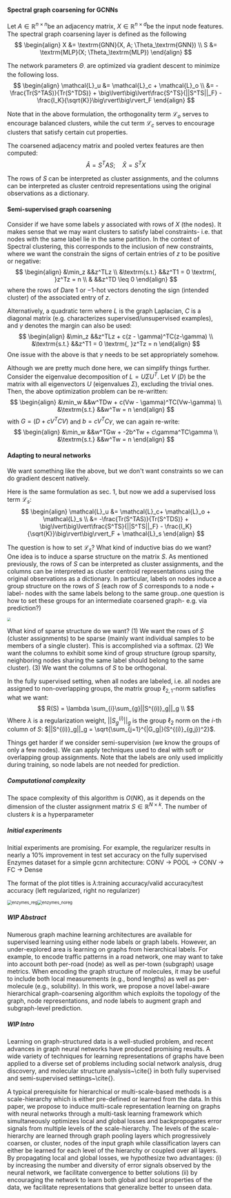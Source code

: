 #### Spectral graph coarsening for GCNNs

Let $A\in\mathbb{R}^{n\times n}$​ be an adjacency matrix, $X\in\mathbb{R}^{n\times d}$​ be the input node features. The spectral graph coarsening layer is defined as the following
$$
\begin{align}
X &= \textrm{GNN}(X, A; \Theta_\textrm{GNN}) \\
S &= \textrm{MLP}(X; \Theta_\textrm{MLP})
\end{align}
$$

The network parameters $\Theta_{\cdot}$ are optimized via gradient descent to minimize the following loss.
$$
\begin{align}
\mathcal{L}_u &= \mathcal{L}_c + \mathcal{L}_o \\
&= -\frac{Tr(S^TAS)}{Tr(S^TDS)} + \big\lvert\big\lvert\frac{S^TS}{||S^TS||_F} - \frac{I_K}{\sqrt{K}}\big\rvert\big\rvert_F
\end{align}
$$

Note that in the above formulation, the orthogonality term $\mathcal{L}_o$​ serves to encourage balanced clusters, while the cut term  $\mathcal{L}_c$​ serves to encourage clusters that satisfy certain cut properties.

The coarsened adjacency matrix and pooled vertex features are then computed:
$$
\hat{A} = S^TAS;\quad \hat{X}=S^TX
$$

The rows of $S$ can be interpreted as cluster assignments, and the columns can be interpreted as cluster centroid representations using the original observations as a dictionary. 

#### Semi-supervised graph coarsening

Consider if we have some labels $y$​​ associated with rows of $X$​ (the nodes). It makes sense that we may want clusters to satisfy label constraints- i.e. that nodes with the same label lie in the same partition. In the context of Spectral clustering, this corresponds to the inclusion of new constraints, where we want the constrain the signs of certain entries of $z$​ to be positive or negative:
$$
\begin{align}
&\min_z &&z^TLz \\
&\textrm{s.t.} &&z^T1 = 0 \textrm{, }z^Tz = n \\
& &&z^TD \leq 0
\end{align}
$$
where the rows of $D$​ are $1$​ or $-1$​​-hot vectors denoting the sign (intended cluster) of the associated entry of $z$​. 

Alternatively, a quadratic term where $L$​​ is the graph Laplacian, $C$​​ is a diagonal matrix (e.g. characterizes supervised/unsupervised examples), and $\gamma$​​ denotes the margin can also be used: 
$$
\begin{align}
&\min_z &&z^TLz + c(z - \gamma)^TC(z-\gamma) \\
&\textrm{s.t.} &&z^T1 = 0 \textrm{, }z^Tz = n
\end{align}
$$
One issue with the above is that $\gamma$​ needs to be set appropriately somehow.

Although we are pretty much done here, we can simplify things further. Consider the eigenvalue decomposition of $L=U\Sigma U^T$​. Let $V$​ ($D$​) be the matrix with all eigenvectors $U$​ (eigenvalues $\Sigma$​​), excluding the trivial ones. Then, the above optimization problem can be re-written:
$$
\begin{align}
&\min_w &&w^TDw + c(Vw - \gamma)^TC(Vw-\gamma) \\
&\textrm{s.t.} &&w^Tw = n
\end{align}
$$
with $G = (D + cV^TCV)$ and $b=cV^TC\gamma$​​, we can again re-write:
$$
\begin{align}
&\min_w &&w^TGw + -2b^Tw + c\gamma^TC\gamma \\
&\textrm{s.t.} &&w^Tw = n
\end{align}
$$

#### Adapting to neural networks

We want something like the above, but we don't want constraints so we can do gradient descent natively.

Here is the same formulation as sec. 1, but now we add a supervised loss term $\mathcal{L}_s$:
$$
\begin{align}
\mathcal{L}_u &= \mathcal{L}_c+ \mathcal{L}_o + \mathcal{L}_s  \\
&= -\frac{Tr(S^TAS)}{Tr(S^TDS)} + \big\lvert\big\lvert\frac{S^TS}{||S^TS||_F} - \frac{I_K}{\sqrt{K}}\big\rvert\big\rvert_F + \mathcal{L}_s  
\end{align}
$$

The question is how to set $\mathcal{L}_s$​​​​​? What kind of inductive bias do we want? One idea is to induce a sparse structure on the matrix $S$​​​​​. As mentioned previously, the rows of $S$​​ can be interpreted as cluster assignments, and the columns can be interpreted as cluster centroid representations using the original observations as a dictionary. In particular, labels on nodes induce a group structure on the rows of $S$​​ (each row of $S$​​​​​ corresponds to a node + label- nodes with the same labels belong to the same group..one question is how to set these groups for an intermediate coarsened graph- e.g. via prediction?)

<img src="/home/orange3xchicken/Downloads/sparsity.png" style="zoom:50%;" />

What kind of sparse structure do we want? (1) We want the rows of $S$​​​​​ (cluster assignments) to be sparse (mainly want individual samples to be members of a single cluster). This is accomplished via a softmax. (2) We want the columns to exhibit some kind of group structure (group sparsity, neighboring nodes sharing the same label should belong to the same cluster). (3) We want the columns of $S$​​ to be orthogonal.

In the fully supervised setting, when all nodes are labeled, i.e. all nodes are assigned to non-overlapping groups, the matrix group $\ell_{2,1}$​​​-norm satisfies what we want:
$$
R(S) = \lambda \sum_{i}\sum_{g}||S^{(i)}_g||_g \\
$$
Where $\lambda$ is a regularization weight, $||S^{(i)}_g||_g$ is the group $\ell_2$ norm on the $i$-th column of $S$: $||S^{(i)}_g||_g = \sqrt{\sum_{j=1}^{|G_g|}(S^{(i)}_{g,j})^2}$​.​​​

Things get harder if we consider semi-supervision (we know the groups of only a few nodes). We can apply techniques used to deal with soft or overlapping group assignments. Note that the labels are only used implicitly during training, so node labels are not needed for prediction.

##### Computational complexity

The space complexity of this algorithm is $O(NK)$​​, as it depends on the dimension of the cluster assignment matrix $S \in \mathbb{R}^{N\times k}$​​. The number of clusters $k$​ is a hyperparameter​

##### Initial experiments

Initial experiments are promising. For example, the regularizer results in nearly a 10% improvement in test set accuracy on the fully supervised Enzymes dataset for a simple gcnn architecture: CONV -> POOL -> CONV -> FC -> Dense 

The format of the plot titles is $\lambda:$​​training accuracy/valid accuracy/test accuracy (left regularized, right no regularizer)

<img src="/home/orange3xchicken/Downloads/enzymes_reg.png" alt="enzymes_reg" style="zoom: 67%;" /><img src="/home/orange3xchicken/Downloads/enzymes_noreg.png" alt="enzymes_noreg" style="zoom:67%;" />

##### WIP Abstract

Numerous graph machine learning architectures are available for supervised learning using either node labels or graph labels. However, an under-explored area is learning on graphs from hierarchical labels. For example, to encode traffic patterns in a road network, one may want to take into account both per-road (node) as well as per-town (subgraph) usage metrics. When encoding the graph structure of molecules, it may be useful to include both local measurements (e.g., bond lengths) as well as per-molecule (e.g., solubility). In this work, we propose a novel label-aware hierarchical graph-coarsening algorithm which exploits the topology of the graph, node representations, and node labels to augment graph and subgraph-level prediction.

##### WIP Intro

Learning on graph-structured data is a well-studied problem, and recent advances in graph neural networks have produced promising results. A wide variety of techniques for learning representations of graphs have been applied to a diverse set of problems including social network analysis, drug discovery, and molecular structure analysis~\cite{} in both fully supervised and semi-supervised settings~\cite{}.

A typical prerequisite for hierarchical or multi-scale-based methods is a scale-hierarchy which is either pre-defined or learned from the data. In this paper, we propose to induce multi-scale representation learning on graphs with neural networks through a multi-task learning framework which simultaneously optimizes local and global losses and backpropogates error signals from multiple levels of the scale-hierarchy. The levels of the scale-hierarchy are learned through graph pooling layers which progressively coarsen, or cluster, nodes of the input graph while classification layers can either be learned for each level of the hierarchy or coupled over all layers. By propagating local and global losses, we hypothesize two advantages: (i) by increasing the number and diversity of error signals observed by the neural network, we facilitate convergence to better solutions (ii) by encouraging the network to learn both global and local properties of the data, we facilitate representations that generalize better to unseen data.